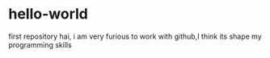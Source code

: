 # hello-world
first repository
hai, i am very furious to work with github,I think its shape my programming skills
